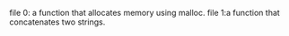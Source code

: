 file 0: a function that allocates memory using malloc.
file 1:a function that concatenates two strings.